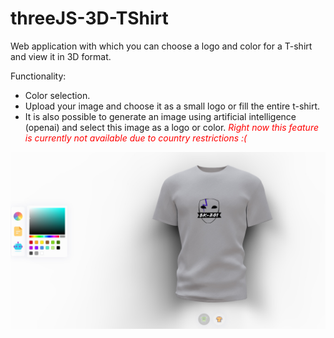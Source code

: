# threeJS-3D-TShirt
Web application with which you can choose a logo and color for a T-shirt and view it in 3D format.

Functionality: 
<ul><li>Color selection.</li>
<li>Upload your image and choose it as a small logo or fill the entire t-shirt.</li>
<li>It is also possible to generate an image using artificial intelligence (openai) and select this image as a logo or color. <span style="color:red"><i>Right now this feature is currently not available due to country restrictions :(</i></span> </li>
</ul>

<img src='preview1.jpg' alt='preview' />
